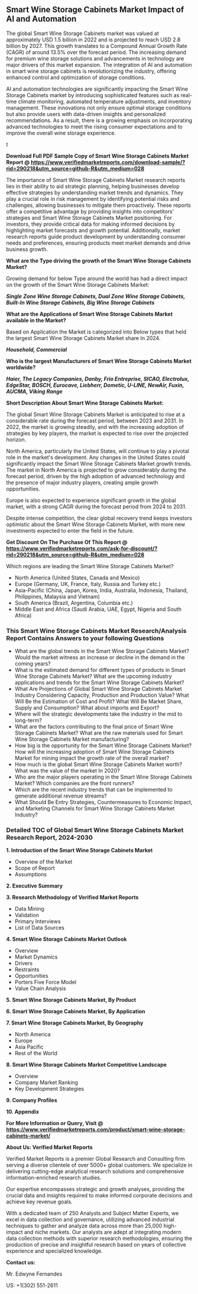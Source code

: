 <h2>Smart Wine Storage Cabinets Market Impact of AI and Automation</h2><p>The global Smart Wine Storage Cabinets market was valued at approximately USD 1.5 billion in 2022 and is projected to reach USD 2.8 billion by 2027. This growth translates to a Compound Annual Growth Rate (CAGR) of around 13.5% over the forecast period. The increasing demand for premium wine storage solutions and advancements in technology are major drivers of this market expansion. The integration of AI and automation in smart wine storage cabinets is revolutionizing the industry, offering enhanced control and optimization of storage conditions.</p><p>AI and automation technologies are significantly impacting the Smart Wine Storage Cabinets market by introducing sophisticated features such as real-time climate monitoring, automated temperature adjustments, and inventory management. These innovations not only ensure optimal storage conditions but also provide users with data-driven insights and personalized recommendations. As a result, there is a growing emphasis on incorporating advanced technologies to meet the rising consumer expectations and to improve the overall wine storage experience.</p>t</p><p id="" class=""><strong>Download Full PDF Sample Copy of Smart Wine Storage Cabinets Market Report @ <a href="https://www.verifiedmarketreports.com/download-sample/?rid=290218&utm_source=github-R&utm_medium=028" target="_blank">https://www.verifiedmarketreports.com/download-sample/?rid=290218&utm_source=github-R&utm_medium=028</a></strong></p><p>The importance of&nbsp;Smart Wine Storage Cabinets Market research reports lies in their ability to aid strategic planning, helping businesses develop effective strategies by understanding market trends and dynamics. They play a crucial role in risk management by identifying potential risks and challenges, allowing businesses to mitigate them proactively. These reports offer a competitive advantage by providing insights into competitors' strategies and Smart Wine Storage Cabinets Market positioning. For investors, they provide critical data for making informed decisions by highlighting market forecasts and growth potential. Additionally, market research reports guide product development by understanding consumer needs and preferences, ensuring products meet market demands and drive business growth.</p><p><strong>What are the&nbsp;Type driving the growth of the Smart Wine Storage Cabinets Market?</strong></p><p id="" class="">Growing demand for below Type around the world has had a direct impact on the growth of the Smart Wine Storage Cabinets Market:</p><em><strong>Single Zone Wine Storage Cabinets, Dual Zone Wine Storage Cabinets, Built-In Wine Storage Cabinets, Big Wine Storage Cabinets</strong></em></p><strong>What are the&nbsp;Applications&nbsp;of Smart Wine Storage Cabinets Market available in the Market?</strong></p><p id="" class="">Based on Application the Market is categorized into Below types that held the largest Smart Wine Storage Cabinets Market share In 2024.</p><em><strong>Household, Commercial</strong></em></p><strong>Who is the largest Manufacturers of Smart Wine Storage Cabinets Market worldwide?</strong></p><p><em><strong>Haier, The Legacy Companies, Danby, Frio Entreprise, SICAO, Electrolux, EdgeStar, BOSCH, Eurocave, Liebherr, Dometic, U-LINE, NewAir, Fuxin, AUCMA, Viking Range</strong></em></p><p id="" class=""><strong>Short Description About Smart Wine Storage Cabinets Market:</strong></p><p>The global Smart Wine Storage Cabinets Market is anticipated to rise at a considerable rate during the forecast period, between 2023 and 2031. In 2022, the market is growing steadily, and with the increasing adoption of strategies by key players, the market is expected to rise over the projected horizon.</p><p>North America, particularly the United States, will continue to play a pivotal role in the market's development. Any changes in the United States could significantly impact the Smart Wine Storage Cabinets Market growth trends. The market in North America is projected to grow considerably during the forecast period, driven by the high adoption of advanced technology and the presence of major industry players, creating ample growth opportunities.</p><p>Europe is also expected to experience significant growth in the global market, with a strong CAGR during the forecast period from 2024 to 2031.</p><p>Despite intense competition, the clear global recovery trend keeps investors optimistic about the Smart Wine Storage Cabinets Market, with more new investments expected to enter the field in the future.</p><p id="" class=""><strong>Get Discount On The Purchase Of This Report @ <a href="https://www.verifiedmarketreports.com/ask-for-discount/?rid=290218&utm_source=github-R&utm_medium=028" target="_blank">https://www.verifiedmarketreports.com/ask-for-discount/?rid=290218&utm_source=github-R&utm_medium=028</a></strong></p>Which regions are leading the Smart Wine Storage Cabinets Market?</p><ul><li>North America (United States, Canada and Mexico)</li><li>Europe (Germany, UK, France, Italy, Russia and Turkey etc.)</li><li>Asia-Pacific (China, Japan, Korea, India, Australia, Indonesia, Thailand, Philippines, Malaysia and Vietnam)</li><li>South America (Brazil, Argentina, Columbia etc.)</li><li>Middle East and Africa (Saudi Arabia, UAE, Egypt, Nigeria and South Africa)</li></ul><h3 id="" class="">This Smart Wine Storage Cabinets Market Research/Analysis Report Contains Answers to your following Questions</h3><ul><li>What are the global trends in the Smart Wine Storage Cabinets Market? Would the market witness an increase or decline in the demand in the coming years?</li><li>What is the estimated demand for different types of products in Smart Wine Storage Cabinets Market? What are the upcoming industry applications and trends for the Smart Wine Storage Cabinets Market?</li><li>What Are Projections of Global Smart Wine Storage Cabinets Market Industry Considering Capacity, Production and Production Value? What Will Be the Estimation of Cost and Profit? What Will Be Market Share, Supply and Consumption? What about imports and Export?</li><li>Where will the strategic developments take the industry in the mid to long-term?</li><li>What are the factors contributing to the final price of Smart Wine Storage Cabinets Market? What are the raw materials used for Smart Wine Storage Cabinets Market manufacturing?</li><li>How big is the opportunity for the Smart Wine Storage Cabinets Market? How will the increasing adoption of Smart Wine Storage Cabinets Market for mining impact the growth rate of the overall market?</li><li>How much is the global Smart Wine Storage Cabinets Market worth? What was the value of the market In 2020?</li><li>Who are the major players operating in the Smart Wine Storage Cabinets Market? Which companies are the front runners?</li><li>Which are the recent industry trends that can be implemented to generate additional revenue streams?</li><li>What Should Be Entry Strategies, Countermeasures to Economic Impact, and Marketing Channels for Smart Wine Storage Cabinets Market Industry?</li></ul><h3 id="" class="">Detailed TOC of Global Smart Wine Storage Cabinets Market Research Report, 2024-2030</h3><p id="" class=""><strong>1. Introduction of the Smart Wine Storage Cabinets Market</strong></p><ul><li>Overview of the Market</li><li>Scope of Report</li><li>Assumptions</li></ul><p id="" class=""><strong>2. Executive Summary</strong></p><p id="" class=""><strong>3. Research Methodology of Verified Market Reports</strong></p><ul><li>Data Mining</li><li>Validation</li><li>Primary Interviews</li><li>List of Data Sources</li></ul><p id="" class=""><strong>4. Smart Wine Storage Cabinets Market Outlook</strong></p><ul><li>Overview</li><li>Market Dynamics</li><li>Drivers</li><li>Restraints</li><li>Opportunities</li><li>Porters Five Force Model</li><li>Value Chain Analysis</li></ul><p id="" class=""><strong>5. Smart Wine Storage Cabinets Market, By Product</strong></p><p id="" class=""><strong>6. Smart Wine Storage Cabinets Market, By Application</strong></p><p id="" class=""><strong>7. Smart Wine Storage Cabinets Market, By Geography</strong></p><ul><li>North America</li><li>Europe</li><li>Asia Pacific</li><li>Rest of the World</li></ul><p id="" class=""><strong>8. Smart Wine Storage Cabinets Market Competitive Landscape</strong></p><ul><li>Overview</li><li>Company Market Ranking</li><li>Key Development Strategies</li></ul><p id="" class=""><strong>9. Company Profiles</strong></p><p id="" class=""><strong>10. Appendix</strong></p><p id="" class=""><strong>For More Information or Query, Visit @ <a href="https://www.verifiedmarketreports.com/product/smart-wine-storage-cabinets-market/" target="_blank">https://www.verifiedmarketreports.com/product/smart-wine-storage-cabinets-market/</a></strong></p><p id="" class=""><strong>About Us: Verified Market Reports</strong></p><p id="" class="">Verified Market Reports is a premier Global Research and Consulting firm serving a diverse clientele of over 5000+ global customers. We specialize in delivering cutting-edge analytical research solutions and comprehensive information-enriched research studies.</p><p id="" class="">Our expertise encompasses strategic and growth analyses, providing the crucial data and insights required to make informed corporate decisions and achieve key revenue goals.</p><p id="" class="">With a dedicated team of 250 Analysts and Subject Matter Experts, we excel in data collection and governance, utilizing advanced industrial techniques to gather and analyze data across more than 25,000 high-impact and niche markets. Our analysts are adept at integrating modern data collection methods with superior research methodologies, ensuring the production of precise and insightful research based on years of collective experience and specialized knowledge.</p><p id="" class=""><strong>Contact us:</strong></p><p id="" class="">Mr. Edwyne Fernandes</p><p id="" class="">US: +1(302) 551-2611</p>